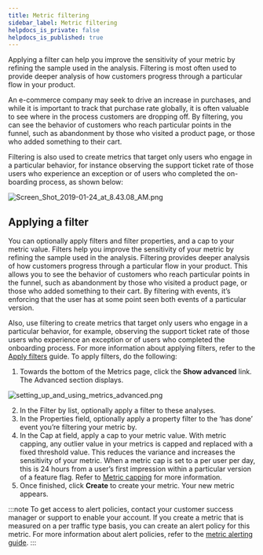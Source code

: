 ```yaml
---
title: Metric filtering
sidebar_label: Metric filtering
helpdocs_is_private: false
helpdocs_is_published: true
---
```


<p>
  <button hidden style={{borderRadius:'8px', border:'1px', fontFamily:'Courier New', fontWeight:'800', textAlign:'left'}}> help.split.io link: https://help.split.io/hc/en-us/articles/360022217832-Metric-filtering, https://help.split.io/hc/en-us/articles/9652327065485-Setting-up-and-using-metrics <br /> ✘ images still hosted on help.split.io </button>
</p>

<p>
  <span>Applying a filter can help you improve the sensitivity of your metric by refining the sample used in the analysis. Filtering is most often used to provide deeper analysis of how customers progress through a particular flow in your product. </span>
</p>
<p>
  <span>An e-commerce company may seek to drive an increase in purchases, and while it is important to track that purchase rate globally, it is often valuable to see where in the process customers are dropping off. By filtering, you can see the behavior of customers who reach particular points in the funnel, such as abandonment by those who visited a product page, or those who added something to their cart. </span>
</p>
<p>
  <span>Filtering is also used to create metrics that target only users who engage in a particular behavior, for instance observing the support ticket rate of those users who experience an exception or of users who completed the on-boarding process, as shown below:</span><strong><br /></strong>
</p>
<p>
  <img src="https://help.split.io/hc/article_attachments/360019455852/Screen_Shot_2019-01-24_at_8.43.08_AM.png" alt="Screen_Shot_2019-01-24_at_8.43.08_AM.png" />
</p>

## Applying a filter

You can optionally apply filters and filter properties, and a cap to your metric value. Filters help you improve the sensitivity of your metric by refining the sample used in the analysis. Filtering provides deeper analysis of how customers progress through a particular flow in your product. This allows you to see the behavior of customers who reach particular points in the funnel, such as abandonment by those who visited a product page, or those who added something to their cart. By filtering with events, it’s enforcing that the user has at some point seen both events of a particular version.

Also, use filtering to create metrics that target only users who engage in a particular behavior, for example, observing the support ticket rate of those users who experience an exception or of users who completed the onboarding process. For more information about applying filters, refer to the [Apply filters](https://help.split.io/hc/en-us/articles/360020848451-Apply-filters) guide. To apply filters, do the following:

1. Towards the bottom of the Metrics page, click the **Show advanced** link. The Advanced section displays.

  <img src="https://help.split.io/hc/article_attachments/30833216436109" alt="setting_up_and_using_metrics_advanced.png" />

2. In the Filter by list, optionally apply a filter to these analyses. 
3. In the Properties field, optionally apply a property filter to the ‘has done’ event you’re filtering your metric by.
4. In the Cap at field, apply a cap to your metric value. With metric capping, any outlier value in your metrics is capped and replaced with a fixed threshold value. This reduces the variance and increases the sensitivity of your metric. When a metric cap is set to a per user per day, this is 24 hours from a user’s first impression within a particular version of a feature flag. Refer to [Metric capping](https://help.split.io/hc/en-us/articles/360022165552-Metric-capping) for more information.
5. Once finished, click **Create** to create your metric. Your new metric appears.

:::note
To get access to alert policies, contact your customer success manager or support to enable your account. If you create a metric that is measured on a per traffic type basis, you can create an alert policy for this metric. For more information about alert policies, refer to the [metric alerting guide](https://help.split.io/hc/en-us/articles/19832312225293-Configuring-metric-alerting).
:::